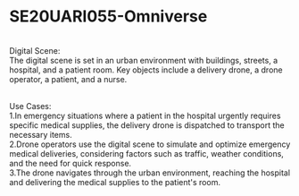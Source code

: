 # SE20UARI055-Omniverse <br>
<br>
Digital Scene: <br>
The digital scene is set in an urban environment with buildings, streets, a hospital, and a patient room. Key objects include a delivery drone, a drone operator, a patient, and a nurse. <br>
<br>


Use Cases: <br>
1.In emergency situations where a patient in the hospital urgently requires specific medical supplies, the delivery drone is dispatched to transport the necessary items.<br>
2.Drone operators use the digital scene to simulate and optimize emergency medical deliveries, considering factors such as traffic, weather conditions, and the need for quick response.<br>
3.The drone navigates through the urban environment, reaching the hospital and delivering the medical supplies to the patient's room.<br>
